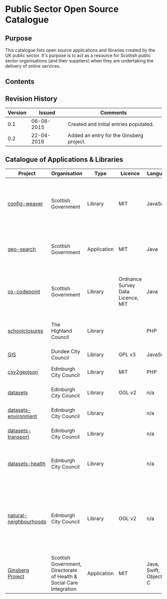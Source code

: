 # Public Sector Open Source Catalogue


## Purpose

This catalogue lists open source applications and libraries created by the UK public sector. It's purpose is to act as a resource for Scottish public sector organisations (and their suppliers) when they are undertaking the delivery of online services.

## Contents

<!--TOC max3-->


## Revision History

| Version | Issued     | Comments
| -       | -          | -
| 0.1     | 06-08-2015 | Created and initial entries populated.
| 0.2     | 22-04-2016 | Added an entry for the Ginsberg project.


## Catalogue of Applications & Libraries

| Project                                                                              | Organisation           | Type        | Licence                           | Language   | Description
| -                                                                                    | -                      | -           | -                                 | -          | -
| [config-weaver](https://github.com/scottishgovernment/config-weaver)                 | Scottish Government    | Library     | MIT                               | JavaScript | A simple module to support overriding config files using environment variables.
| [geo-search](https://github.com/scottishgovernment/geo-search)                       | Scottish Government    | Application | MIT                               | Java       | A REST service to provide local authority information given a Scottish postcode.
| [os-codepoint](https://github.com/scottishgovernment/os-codepoint)                   | Scottish Government    | Library     | Ordnance Survey Data Licence, MIT | Java       | A Debian package containing an extract of the Ordnance Survey Code Point data set.
| [schoolclosures](https://github.com/TheHighlandCouncil/schoolclosures)               | The Highland Council   | Library     |                                   | PHP        | Jadu scripts for displaying schools closed by severe weather.
| [GIS](https://github.com/DundeeCityCouncil/GIS)                                      | Dundee City Council    | Library     | GPL v3                            | JavaScript | |
| [csv2geojson](https://github.com/edinburghcouncil/csv2geojson)                       | Edinburgh City Council | Library     | MIT                               | PHP        | Generate GeoJSON from a CSV file.
| [datasets](https://github.com/edinburghcouncil/datasets)                             | Edinburgh City Council | Library     | OGL v2                            | n/a        | A range of datasets related to Edinburgh.
| [datasets-environment](https://github.com/edinburghcouncil/datasets-environment)     | Edinburgh City Council | Library     |                                   | n/a        | Datasets relating to the environment.
| [datasets-transport](https://github.com/edinburghcouncil/datasets-transport)         | Edinburgh City Council | Library     |                                   | n/a        | Datasets relating to travel and transport.
| [datasets-health](https://github.com/edinburghcouncil/datasets-health)               | Edinburgh City Council | Library     |                                   | n/a        | Council datasets concerning social care, health and wellbeing.
| [natural-neighbourhoods](https://github.com/edinburghcouncil/natural-neighbourhoods) | Edinburgh City Council | Library     | OGL v2                            | n/a        | Natural neighbourhoods in Edinburgh – where people believe they live rather than the wards and catchments that may be the official mapping lines of the city.
| [Ginsberg Project](https://github.com/ProjectGinsberg)                               | Scottish Government, Directorate of Health & Social Care Integration | Application | MIT | Java, Swift, Objective C | Tools to track and understand your emotional and physical wellbeing.
